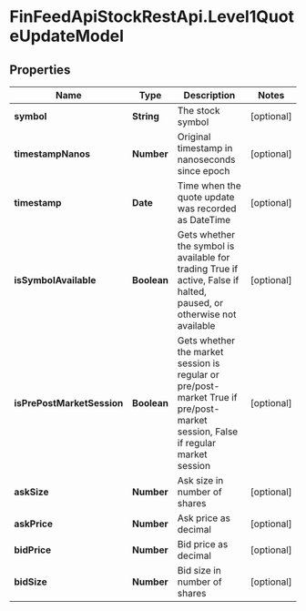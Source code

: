 # FinFeedApiStockRestApi.Level1QuoteUpdateModel

## Properties

Name | Type | Description | Notes
------------ | ------------- | ------------- | -------------
**symbol** | **String** | The stock symbol | [optional] 
**timestampNanos** | **Number** | Original timestamp in nanoseconds since epoch | [optional] 
**timestamp** | **Date** | Time when the quote update was recorded as DateTime | [optional] 
**isSymbolAvailable** | **Boolean** | Gets whether the symbol is available for trading True if active, False if halted, paused, or otherwise not available | [optional] 
**isPrePostMarketSession** | **Boolean** | Gets whether the market session is regular or pre/post-market True if pre/post-market session, False if regular market session | [optional] 
**askSize** | **Number** | Ask size in number of shares | [optional] 
**askPrice** | **Number** | Ask price as decimal | [optional] 
**bidPrice** | **Number** | Bid price as decimal | [optional] 
**bidSize** | **Number** | Bid size in number of shares | [optional] 


